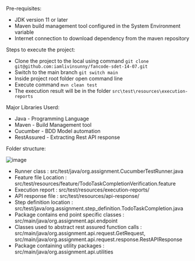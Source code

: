 Pre-requisites:

  *  JDK version 11 or later
  *  Maven build management tool configured in the System Environment variable
  *  Internet connection to download dependency from the maven repository

Steps to execute the project:

  *  Clone the project to the local using command `git clone git@github.com:iamlivinsunny/fancode-sdet-14-07.git`
  *  Switch to the main branch `git switch main`
  *  Inside project root folder open command line
  *  Execute command `mvn clean test`
  *  The execution result will be in the folder `src\test\resources\execution-reports`

Major Libraries Userd:
  *  Java - Programming Language
  *  Maven - Build Management tool
  *  Cucumber - BDD Model automation
  *  RestAssured - Extracting Rest API response

Folder structure:

![image](https://github.com/user-attachments/assets/9abe8e79-b921-4f13-a666-5e4c62e84ee5)
  
  *  Runner class : src/test/java/org.assignment.CucumberTestRunner.java
  *  Feature file Location : src/test/resources/feature/TodoTaskCompletionVerification.feature
  *  Execution report : src/test/resources/execution-reports/
  *  API response file : src/test/resources/api-response/
  *  Step definition location :  src/test/java/org.assignment.step_definition.TodoTaskCompletion.java
  *  Package contains end point specific classes : src/main/java/org.assignment.api.endpoint
  *  Classes used to abstract rest assured function calls : src/main/java/org.assignment.api.request.GetRequest, src/main/java/org.assignment.api.request.response.RestAPIResponse
  *  Package containing utility packages : src/main/java/org.assignment.api.utilities

 

